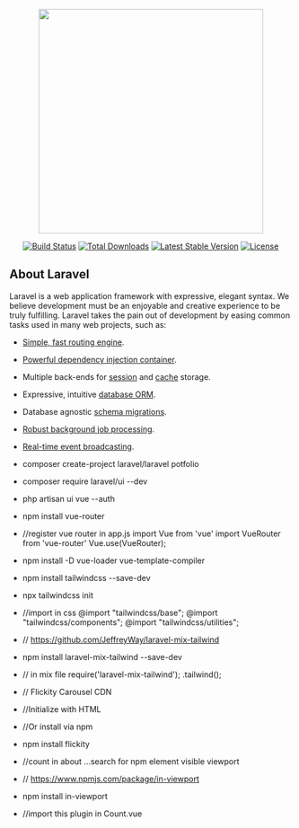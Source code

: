 <p align="center"><a href="https://laravel.com" target="_blank"><img src="https://raw.githubusercontent.com/laravel/art/master/logo-lockup/5%20SVG/2%20CMYK/1%20Full%20Color/laravel-logolockup-cmyk-red.svg" width="400"></a></p>

<p align="center">
<a href="https://travis-ci.org/laravel/framework"><img src="https://travis-ci.org/laravel/framework.svg" alt="Build Status"></a>
<a href="https://packagist.org/packages/laravel/framework"><img src="https://img.shields.io/packagist/dt/laravel/framework" alt="Total Downloads"></a>
<a href="https://packagist.org/packages/laravel/framework"><img src="https://img.shields.io/packagist/v/laravel/framework" alt="Latest Stable Version"></a>
<a href="https://packagist.org/packages/laravel/framework"><img src="https://img.shields.io/packagist/l/laravel/framework" alt="License"></a>
</p>

## About Laravel

Laravel is a web application framework with expressive, elegant syntax. We believe development must be an enjoyable and creative experience to be truly fulfilling. Laravel takes the pain out of development by easing common tasks used in many web projects, such as:

- [Simple, fast routing engine](https://laravel.com/docs/routing).
- [Powerful dependency injection container](https://laravel.com/docs/container).
- Multiple back-ends for [session](https://laravel.com/docs/session) and [cache](https://laravel.com/docs/cache) storage.
- Expressive, intuitive [database ORM](https://laravel.com/docs/eloquent).
- Database agnostic [schema migrations](https://laravel.com/docs/migrations).
- [Robust background job processing](https://laravel.com/docs/queues).
- [Real-time event broadcasting](https://laravel.com/docs/broadcasting).

- composer create-project laravel/laravel potfolio
- composer require laravel/ui --dev
- php artisan ui vue --auth
- npm install vue-router
- //register vue router in app.js 
    import Vue from 'vue'
    import VueRouter from 'vue-router'
    Vue.use(VueRouter);
- npm install -D vue-loader vue-template-compiler
- npm install tailwindcss --save-dev
- npx tailwindcss init
- //import in css
    @import "tailwindcss/base";
    @import "tailwindcss/components";
    @import "tailwindcss/utilities";
- // https://github.com/JeffreyWay/laravel-mix-tailwind
- npm install laravel-mix-tailwind --save-dev
- // in mix file
    require('laravel-mix-tailwind');
    .tailwind();
- // Flickity Carousel CDN
- //Initialize with HTML
- //Or install via npm
- npm install flickity
- //count in about ...search for npm element visible viewport
- // https://www.npmjs.com/package/in-viewport
- npm install in-viewport
- //import this plugin in Count.vue





